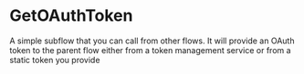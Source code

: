 # GetOAuthToken
A simple subflow that you can call from other flows. It will provide an OAuth token to the parent flow either from a token management service or from a static token you provide
